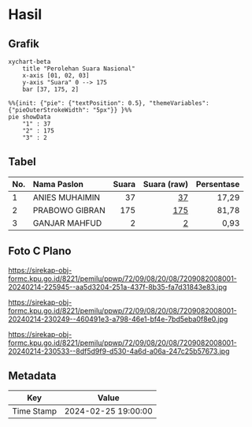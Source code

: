 # Hasil

## Grafik

```mermaid
xychart-beta
    title "Perolehan Suara Nasional"
    x-axis [01, 02, 03]
    y-axis "Suara" 0 --> 175
    bar [37, 175, 2]
```

```mermaid
%%{init: {"pie": {"textPosition": 0.5}, "themeVariables": {"pieOuterStrokeWidth": "5px"}} }%%
pie showData
    "1" : 37
    "2" : 175
    "3" : 2
```

## Tabel

| No. | Nama Paslon    | Suara | Suara (raw) | Persentase |
|:--- |:-------------- | -----:| -----------:| ----------:|
| 1   | ANIES MUHAIMIN | 37    | [37][p-1]   | 17,29      |
| 2   | PRABOWO GIBRAN | 175   | [175][p-2]  | 81,78      |
| 3   | GANJAR MAHFUD  | 2     | [2][p-3]    | 0,93       |


[p-1]: https://github.com/gigit-pemilu/pemilu-2024/blob/main/pilpres/hitung-suara/sub/72-sulawesi-tengah/sub/09-tojo-una-una/sub/08-tojo/sub/2008-tojo/sub/001-tps/sub/paslon-1.txt
[p-2]: https://github.com/gigit-pemilu/pemilu-2024/blob/main/pilpres/hitung-suara/sub/72-sulawesi-tengah/sub/09-tojo-una-una/sub/08-tojo/sub/2008-tojo/sub/001-tps/sub/paslon-2.txt
[p-3]: https://github.com/gigit-pemilu/pemilu-2024/blob/main/pilpres/hitung-suara/sub/72-sulawesi-tengah/sub/09-tojo-una-una/sub/08-tojo/sub/2008-tojo/sub/001-tps/sub/paslon-3.txt

## Foto C Plano

https://sirekap-obj-formc.kpu.go.id/8221/pemilu/ppwp/72/09/08/20/08/7209082008001-20240214-225945--aa5d3204-251a-437f-8b35-fa7d31843e83.jpg

https://sirekap-obj-formc.kpu.go.id/8221/pemilu/ppwp/72/09/08/20/08/7209082008001-20240214-230249--460491e3-a798-46e1-bf4e-7bd5eba0f8e0.jpg

https://sirekap-obj-formc.kpu.go.id/8221/pemilu/ppwp/72/09/08/20/08/7209082008001-20240214-230533--8df5d9f9-d530-4a6d-a06a-247c25b57673.jpg


## Metadata

| Key        | Value               |
| ---------- | ------------------- |
| Time Stamp | 2024-02-25 19:00:00 |



